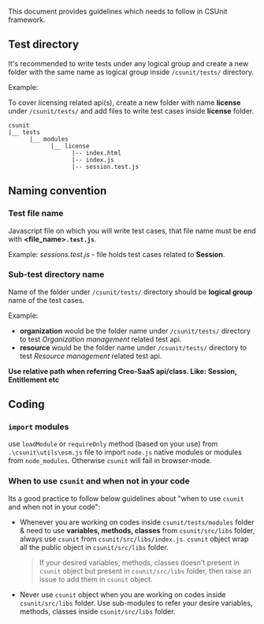 This document provides guidelines which needs to follow in CSUnit framework.

## Test directory

It's recommended to write tests under any logical group and create a new folder with the same name as logical group inside `/csunit/tests/` directory.

Example:

To cover licensing related api(s), create a new folder with name **license** under `/csunit/tests/` and add files to write test cases inside **license** folder.

```
csunit
|__ tests
      |__ modules
            |__ license
                  |-- index.html
                  |-- index.js
                  |-- session.test.js
```

## Naming convention

### Test file name

Javascript file on which you will write test cases, that file name must be end with **<file_name>`.test.js`**.

Example:
_sessions.test.js_ - file holds test cases related to **Session**.

### Sub-test directory name

Name of the folder under `/csunit/tests/` directory should be **logical group** name of the test cases.

Example:

- **organization** would be the folder name under `/csunit/tests/` directory to test _Organization management_ related test api.
- **resource** would be the folder name under `/csunit/tests/` directory to test _Resource management_ related test api.

**Use relative path when referring Creo-SaaS api/class. Like: Session, Entitlement etc**

## Coding

### `import` modules

use `loadModule` or `requireOnly` method (based on your use) from `.\csunit\utils\esm.js` file to import `node.js` native modules or modules from `node_modules`. Otherwise `csunit` will fail in browser-mode.

### When to use `csunit` and when not in your code

Its a good practice to follow below guidelines about "when to use `csunit` and when not in your code":

- Whenever you are working on codes inside `csunit/tests/modules` folder & need to use **variables, methods, classes** from `csunit/src/libs` folder, always use `csunit` from `csunit/src/libs/index.js`. `csunit` object wrap all the public object in `csunit/src/libs` folder.

  > If your desired variables, methods, classes doesn't present in `csunit` object but present in `csunit/src/libs` folder, then raise an issue to add them in `csunit` object.

- Never use `csunit` object when you are working on codes inside `csunit/src/libs` folder. Use sub-modules to refer your desire variables, methods, classes inside `csunit/src/libs` folder.
